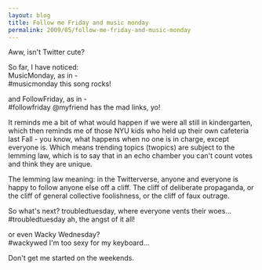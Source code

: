 ```yaml
---
layout: blog
title: Follow me Friday and music monday
permalink: 2009/05/follow-me-friday-and-music-monday
---
```


<p>Aww, isn't Twitter cute?</p>
<p>So far, I have noticed:<br />
MusicMonday, as in -<br />
#musicmonday this song rocks! </p>
<p>and FollowFriday, as in -<br />
#followfriday @myfriend has the mad links, yo!</p>
<p>It reminds me a bit of what would happen if we were all still in kindergarten, which then reminds me of those NYU kids who held up their own cafeteria last Fall - you know, what happens when no one is in charge, except everyone is. Which means trending topics (twopics) are subject to the lemming law, which is to say that in an echo chamber you can't count votes and think they are unique.</p>
<p>The lemming law meaning: in the Twitterverse, anyone and everyone is happy to follow anyone else off a cliff. The cliff of deliberate propaganda, or the cliff of general collective foolishness, or the cliff of faux outrage.</p>
<p>So what's next? troubledtuesday, where everyone vents their woes...<br />
#troubledtuesday ah, the angst of it all!</p>
<p>or even Wacky Wednesday?<br />
#wackywed I'm too sexy for my keyboard...</p>
<p>Don't get me started on the weekends.</p>
